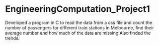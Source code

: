 # EngineeringComputation_Project1

Developed a program in C to read the data from a css
file and count the number of passengers for different
train stations in Melbourne, find their average
number and how much of the data are missing.Also
finded the trends.
